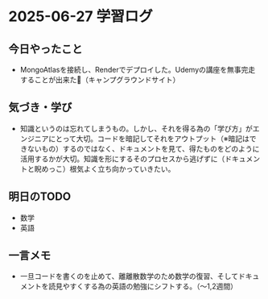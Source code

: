 # 2025-06-27 学習ログ

## 今日やったこと
- MongoAtlasを接続し、Renderでデプロイした。Udemyの講座を無事完走することが出来た👏（キャンプグラウンドサイト）

## 気づき・学び
- 知識というのは忘れてしまうもの。しかし、それを得る為の「学び方」がエンジニアにとって大切。コードを暗記してそれをアウトプット（※暗記はできないもの）するのではなく、ドキュメントを見て、得たものをどのように活用するかが大切。知識を形にするそのプロセスから逃げずに（ドキュメントと睨めっこ）根気よく立ち向かっていきたい。 

## 明日のTODO
- 数学
- 英語

## 一言メモ
- 一旦コードを書くのを止めて、離離散数学のため数学の復習、そしてドキュメントを読見やすくする為の英語の勉強にシフトする。（〜1,2週間）